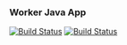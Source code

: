 ### Worker Java App

[![Build Status](http://13.233.254.181:8080/buildStatus/icon?job=instavote%2Fworker-build)](http://13.233.254.181:8080/job/instavote/job/worker-build/)
[![Build Status](http://13.233.254.181:8080/buildStatus/icon?job=instavote%2Fworker-test&subject=UnitTest)](http://13.233.254.181:8080/job/instavote/job/worker-test/)
